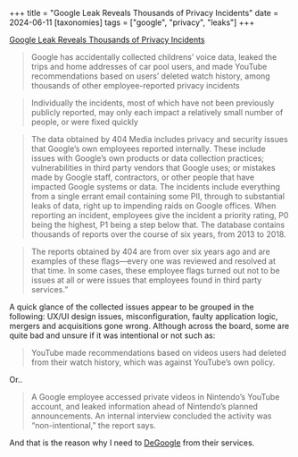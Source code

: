 +++
title = "Google Leak Reveals Thousands of Privacy Incidents"
date = 2024-06-11
[taxonomies]
tags = ["google", "privacy", "leaks"]
+++

[Google Leak Reveals Thousands of Privacy Incidents](https://www.404media.co/google-leak-reveals-thousands-of-privacy-incidents/)

> Google has accidentally collected childrens’ voice data, leaked the trips and home addresses of car pool users, and made YouTube recommendations based on users’ deleted watch history, among thousands of other employee-reported privacy incidents

> Individually the incidents, most of which have not been previously publicly reported, may only each impact a relatively small number of people, or were fixed quickly

> The data obtained by 404 Media includes privacy and security issues that Google’s own employees reported internally. These include issues with Google’s own products or data collection practices; vulnerabilities in third party vendors that Google uses; or mistakes made by Google staff, contractors, or other people that have impacted Google systems or data. The incidents include everything from a single errant email containing some PII, through to substantial leaks of data, right up to impending raids on Google offices. When reporting an incident, employees give the incident a priority rating, P0 being the highest, P1 being a step below that. The database contains thousands of reports over the course of six years, from 2013 to 2018.

> The reports obtained by 404 are from over six years ago and are examples of these flags—every one was reviewed and resolved at that time. In some cases, these employee flags turned out not to be issues at all or were issues that employees found in third party services.”

A quick glance of the collected issues appear to be grouped in the following: UX/UI design issues, misconfiguration, faulty application logic, mergers and acquisitions gone wrong. Although across the board, some are quite bad and unsure if it was intentional or not such as:

> YouTube made recommendations based on videos users had deleted from their watch history, which was against YouTube’s own policy.

Or..

> A Google employee accessed private videos in Nintendo’s YouTube account, and leaked information ahead of Nintendo’s planned announcements. An internal interview concluded the activity was “non-intentional,” the report says.

And that is the reason why I need to [DeGoogle](https://johntuyen.com/wiretap/how-to-quit-google/) from their services.